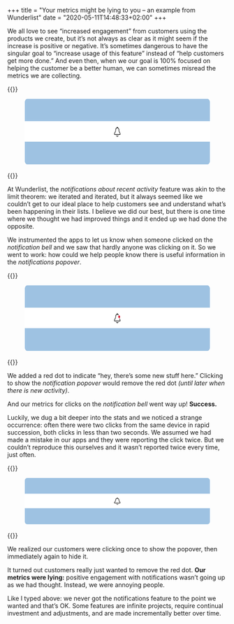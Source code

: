 +++
title = "Your metrics might be lying to you – an example from Wunderlist"
date = "2020-05-11T14:48:33+02:00"
+++

We all love to see “increased engagement” from customers using the products we create, but it’s not always as clear as it might seem if the increase is positive or negative. It’s sometimes dangerous to have the singular goal to “increase usage of this feature” instead of “help customers get more done.” And even then, when we our goal is 100% focused on helping the customer be a better human, we can sometimes misread the metrics we are collecting.

{{<raw>}}
<figure>
<img src="bell.svg" width="600" height="150">
</figure>
{{</raw>}}

At Wunderlist, the *notifications about recent activity* feature was akin to the limit theorem: we iterated and iterated, but it always seemed like we couldn’t get to our ideal place to help customers see and understand what’s been happening in their lists. I believe we did our best, but there is one time where we thought we had improved things and it ended up we had done the opposite.

We instrumented the apps to let us know when someone clicked on the *notification bell* and we saw that hardly anyone was clicking on it. So we went to work: how could we help people know there is useful information in the *notifications popover*. 

{{<raw>}}
<figure>
<img src="bell-with-dot.svg" width="600" height="150">
</figure>
{{</raw>}}

We added a red dot to indicate “hey, there’s some new stuff here.” Clicking to show the *notification popover* would remove the red dot *(until later when there is new activity)*. 

And our metrics for clicks on the *notification bell* went way up! **Success.**

Luckily, we dug a bit deeper into the stats and we noticed a strange occurrence: often there were two clicks from the same device in rapid succession, both clicks in less than two seconds. We assumed we had made a mistake in our apps and they were reporting the click twice. But we couldn’t reproduce this ourselves and it wasn’t reported twice every time, just often.

{{<raw>}}
<figure>
<svg width="600" height="150" viewBox="0 0 600 150" fill="none" xmlns="http://www.w3.org/2000/svg">
<rect width="600" height="150" fill="none"/>
<rect width="600" height="150" rx="8" fill="#9EC2E2"/>
<rect y="51" width="600" height="47" fill="white"/>
<path d="M307.08 75.396C306.436 74.64 306.044 73.688 305.96 72.68L305.792 70.916C305.596 68.312 303.664 66.156 301.2 65.568V65.4C301.2 64.616 300.584 64 299.8 64C299.016 64 298.4 64.616 298.4 65.4V65.568C295.936 66.156 294.004 68.312 293.808 70.916L293.64 72.68C293.556 73.688 293.192 74.64 292.52 75.424L291.456 76.684C290.532 77.832 290 79.26 290 80.716V81.5C290 81.892 290.308 82.2 290.7 82.2H308.9C309.292 82.2 309.6 81.892 309.6 81.5V80.716C309.6 79.26 309.068 77.832 308.144 76.684L307.08 75.396ZM308.2 80.8H291.4V80.716C291.4 79.596 291.792 78.476 292.548 77.58L293.612 76.32C294.452 75.312 294.928 74.08 295.04 72.792L295.18 71.028C295.376 68.676 297.42 66.8 299.8 66.8C302.18 66.8 304.224 68.676 304.42 71.028L304.56 72.792C304.672 74.08 305.176 75.312 305.988 76.32L307.052 77.58C307.808 78.476 308.2 79.596 308.2 80.716V80.8ZM303.02 83.74C302.712 83.516 302.264 83.572 302.012 83.88C300.948 85.308 298.652 85.308 297.56 83.88C297.336 83.572 296.888 83.516 296.58 83.74C296.272 83.964 296.216 84.412 296.468 84.72C297.252 85.784 298.484 86.4 299.8 86.4C301.116 86.4 302.348 85.784 303.132 84.72C303.384 84.412 303.328 83.964 303.02 83.74Z" fill="black"/>
<circle id="dot" cx="306" cy="72" r="3.75" fill="#DD2339" stroke="white" stroke-width="1.5" opacity="0"/>
<path id="flyout" fill-rule="evenodd" clip-rule="evenodd" d="M300 97L306.235 106H409.2C413.68 106 415.921 106 417.632 106.872C419.137 107.639 420.361 108.863 421.128 110.368C422 112.079 422 114.32 422 118.8V151H317V148C317 146.895 316.105 146 315 146H188C186.895 146 186 146.895 186 148V151H177V118.8C177 114.32 177 112.079 177.872 110.368C178.639 108.863 179.863 107.639 181.368 106.872C183.079 106 185.32 106 189.8 106H293.765L300 97ZM188 121C186.895 121 186 121.895 186 123V128C186 129.105 186.895 130 188 130H333C334.105 130 335 129.105 335 128V123C335 121.895 334.105 121 333 121H188ZM187 133C186.448 133 186 133.448 186 134V138C186 138.552 186.448 139 187 139H365C365.552 139 366 138.552 366 138V134C366 133.448 365.552 133 365 133H187Z" fill="white" opacity="0"/>
<g id="cursor" transform="translate(100,100)">
  <path fill-rule="evenodd" clip-rule="evenodd" d="M303 75V91.015L306.225 87.8836L308.48 93.2243L312.085 91.6893L309.984 86.619H314.591L303 75Z" fill="white"/>
  <path fill-rule="evenodd" clip-rule="evenodd" d="M304 88.5951V77.4071L312.165 85.5901H308.471L310.751 91.0086L308.907 91.7826L306.537 86.1458L304 88.5951Z" fill="black"/>
</g>
<animate xlink:href="#dot" attributeName="opacity" from="0" to="1" dur="0.1s" begin="1s; cursor-move-out.end + 5s" fill="freeze" id="dot-appear"/>
<animate xlink:href="#cursor" attributeName="transform" from="translate(100,100)" to="translate(0,0)" dur="0.25s" begin="dot-appear.end + 0.2s" fill="freeze" id="cursor-move-in"/>
<animate xlink:href="#flyout" attributeName="opacity" from="0" to="0" values="0; 1; 1; 0" keyTimes="0; 0.1; 0.9; 1" dur="0.4s" begin="cursor-move-in.end + 0.2s" fill="freeze" id="flyout-toggle"/>
<animate xlink:href="#dot" attributeName="opacity" from="1" to="0" dur="0.1s" begin="flyout-toggle.begin + 0.15s" fill="freeze" id="dot-disappear"/>
<animate xlink:href="#cursor" attributeName="transform" from="translate(0,0)" to="translate(100,100)" dur="0.25s" begin="flyout-toggle.end + 0.2s" fill="freeze" id="cursor-move-out"/>
</svg>
</figure>
{{</raw>}}

We realized our customers were clicking once to show the popover, then immediately again to hide it.

It turned out customers really just wanted to remove the red dot. **Our metrics were lying:** positive engagement with notifications wasn’t going up as we had thought. Instead, we were annoying people.

Like I typed above: we never got the notifications feature to the point we wanted and that’s OK. Some features are infinite projects, require continual investment and adjustments, and are made incrementally better over time.
